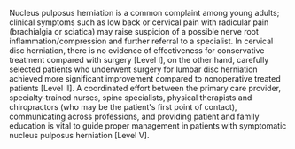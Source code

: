 Nucleus pulposus herniation is a common complaint among young adults; clinical symptoms such as low back or cervical pain with radicular pain (brachialgia or sciatica) may raise suspicion of a possible nerve root inflammation/compression and further referral to a specialist. In cervical disc herniation, there is no evidence of effectiveness for conservative treatment compared with surgery [Level I], on the other hand, carefully selected patients who underwent surgery for lumbar disc herniation achieved more significant improvement compared to nonoperative treated patients [Level II]. A coordinated effort between the primary care provider, specialty-trained nurses, spine specialists, physical therapists and chiropractors (who may be the patient's first point of contact), communicating across professions, and providing patient and family education is vital to guide proper management in patients with symptomatic nucleus pulposus herniation [Level V].